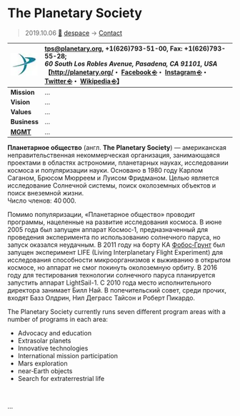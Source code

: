 # The Planetary Society
> 2019.10.06 [🚀](../../../index/index.md) [despace](../index.md) → [Contact](../contact.md)

|[![](../f/contact/p/planetary_society_logo1_thumb.webp)](../f/contact/p/planetary_society_logo1.webp)|<tps@planetary.org>, +1(626)793-51-00, Fax: +1(626)793-55-28;<br> *60 South Los Robles Avenue, Pasadena, CA 91101, USA*<br> 【<http://planetary.org/>・ [Facebook ⎆](https://www.facebook.com/planetarysociety)・ [Instagram ⎆](https://www.instagram.com/planetarysociety/)・ [Twitter ⎆](https://twitter.com/exploreplanets)・ [Wikipedia ⎆](https://en.wikipedia.org/wiki/The_Planetary_Society)】|
|:-|:-|
|**Mission**|…|
|**Vision**|…|
|**Values**|…|
|**Business**|…|
|**[MGMT](../mgmt.md)**|…|

**Планетарное общество** (англ. **The Planetary Society**) — американская неправительственная некоммерческая организация, занимающаяся проектами в областях астрономии, планетарных науках, исследовании космоса и популяризации науки. Основано в 1980 году Карлом Саганом, Брюсом Мюрреем и Луисом Фридманом. Целью является исследование Солнечной системы, поиск околоземных объектов и поиск внеземной жизни.  
Число членов: 40 000.

Помимо популяризации, «Планетарное общество» проводит программы, нацеленные на развитие исследования космоса. В июне 2005 года был запущен аппарат Космос‑1, предназначенный для проведения эксперимента по использованию солнечного паруса, но запуск оказался неудачным. В 2011 году на борту КА [Фобос‑Грунт](../фобос_грунт.md) был запущен эксперимент LIFE (Living Interplanetary Flight Experiment) для исследования способности микроорганизмов к выживанию в открытом космосе, но аппарат не смог покинуть околоземную орбиту. В 2016 году для тестирования технологии солнечного паруса планируется запустить аппарат LightSail-1. С 2010 года место исполнительного директора занимает Билл Най. В попечительский совет, среди прочих, входят Базз Олдрин, Нил Деграсс Тайсон и Роберт Пикардо.

The Planetary Society currently runs seven different program areas with a number of programs in each area:

   - Advocacy and education
   - Extrasolar planets
   - Innovative technologies
   - International mission participation
   - Mars exploration
   - near‑Earth objects
   - Search for extraterrestrial life

<p style="page-break-after:always"> </p>

…
